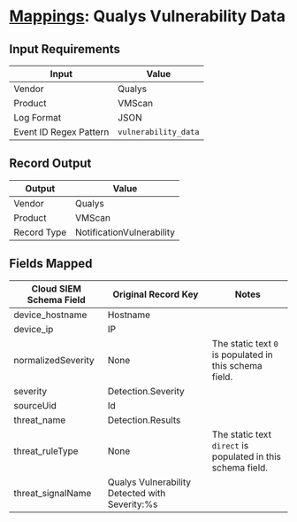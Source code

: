 # [Mappings](README.md): Qualys Vulnerability Data

## Input Requirements

|Input|Value|
|-----|-----|
|Vendor|Qualys|
|Product|VMScan|
|Log Format|JSON|
|Event ID Regex Pattern|`vulnerability_data`|

## Record Output

|Output|Value|
|------|-----|
|Vendor|Qualys|
|Product|VMScan|
|Record Type|NotificationVulnerability|

## Fields Mapped

|Cloud SIEM Schema Field|Original Record Key|Notes|
|-----------------------|-------------------|-----|
|device_hostname|Hostname||
|device_ip|IP||
|normalizedSeverity|None|The static text `0` is populated in this schema field.|
|severity|Detection.Severity||
|sourceUid|Id||
|threat_name|Detection.Results||
|threat_ruleType|None|The static text `direct` is populated in this schema field.|
|threat_signalName|Qualys Vulnerability Detected with Severity:%s||

